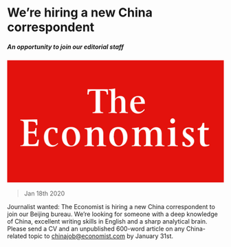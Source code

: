 ###### 

# We’re hiring a new China correspondent 

##### An opportunity to join our editorial staff 

![image](images/20180224_WOP001_13.jpg) 

> Jan 18th 2020 

Journalist wanted: The Economist is hiring a new China correspondent to join our Beijing bureau. We’re looking for someone with a deep knowledge of China, excellent writing skills in English and a sharp analytical brain. Please send a CV and an unpublished 600-word article on any China-related topic to chinajob@economist.com by January 31st.

